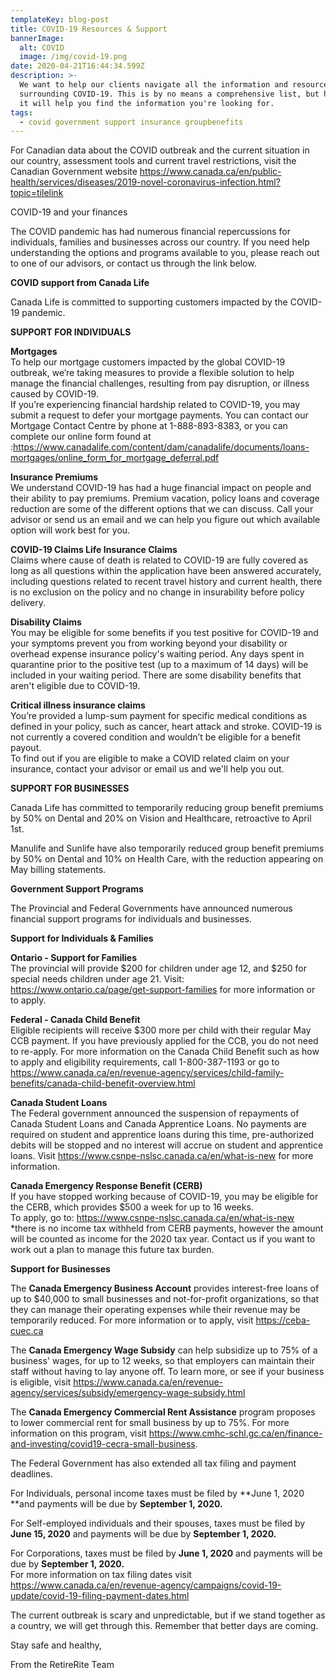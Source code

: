 ```yaml
---
templateKey: blog-post
title: COVID-19 Resources & Support
bannerImage:
  alt: COVID
  image: /img/covid-19.png
date: 2020-04-21T16:44:34.599Z
description: >-
  We want to help our clients navigate all the information and resources
  surrounding COVID-19. This is by no means a comprehensive list, but hopefully
  it will help you find the information you're looking for. 
tags:
  - covid government support insurance groupbenefits
---
```

For Canadian data about the COVID outbreak and the current situation in our country, assessment tools and current travel restrictions, visit the Canadian Government website <https://www.canada.ca/en/public-health/services/diseases/2019-novel-coronavirus-infection.html?topic=tilelink>

 COVID-19 and your finances

The COVID pandemic has had numerous financial repercussions for individuals, families and businesses across our country. If you need help understanding the options and programs available to you, please reach out to one of our advisors, or contact us through the link below.

**COVID support from Canada Life**

Canada Life is committed to supporting customers impacted by the COVID-19 pandemic.

**SUPPORT FOR INDIVIDUALS**

**Mortgages**\
To help our mortgage customers impacted by the global COVID-19 outbreak, we’re taking measures to provide a flexible solution to help manage the financial challenges, resulting from pay disruption, or illness caused by COVID-19.
\
If you’re experiencing financial hardship related to COVID-19, you may submit a request to defer your mortgage payments. You can contact our Mortgage Contact Centre by phone at 1-888-893-8383, or you can complete our online form found at :<https://www.canadalife.com/content/dam/canadalife/documents/loans-mortgages/online_form_for_mortgage_deferral.pdf>

**Insurance Premiums**\
We understand COVID-19 has had a huge financial impact on people and their ability to pay premiums. Premium vacation, policy loans and coverage reduction are some of the different options that we can discuss. Call your advisor or send us an email and we can help you figure out which available option will work best for you.

**COVID-19 Claims
Life Insurance Claims**\
Claims where cause of death is related to COVID-19 are fully covered as long as all questions within the application have been answered accurately, including questions related to recent travel history and current health, there is no exclusion on the policy and no change in insurability before policy delivery.

**Disability Claims**\
You may be eligible for some benefits if you test positive for COVID-19 and your symptoms prevent you from working beyond your disability or overhead expense insurance policy's waiting period. Any days spent in quarantine prior to the positive test (up to a maximum of 14 days) will be included in your waiting period. There are some disability benefits that aren't eligible due to COVID-19.

**Critical illness insurance claims**\
You’re provided a lump-sum payment for specific medical conditions as defined in your policy, such as cancer, heart attack and stroke. COVID-19 is not currently a covered condition and wouldn’t be eligible for a benefit payout. 
\
To find out if you are eligible to make a COVID related claim on your insurance, contact your advisor or email us and we'll help you out. 

**SUPPORT FOR BUSINESSES**

Canada Life has committed to temporarily reducing group benefit premiums by 50% on Dental and 20% on Vision and Healthcare, retroactive to April 1st.

Manulife and Sunlife have also temporarily reduced group benefit premiums by 50% on Dental and 10% on Health Care, with the reduction appearing on May billing statements. 

**Government Support Programs**

The Provincial and Federal Governments have announced numerous financial support programs for individuals and businesses. 

**Support for Individuals & Families**

**Ontario - Support for Families**\
The provincial will provide $200 for children under age 12, and $250 for special needs children under age 21. Visit: <https://www.ontario.ca/page/get-support-families> for more information or to apply.

**Federal - Canada Child Benefit**\
Eligible recipients will receive $300 more per child with their regular May CCB payment. If you have previously applied for the CCB, you do not need to re-apply. For more information on the Canada Child Benefit such as how to apply and eligibility requirements, call 1-800-387-1193 or go to <https://www.canada.ca/en/revenue-agency/services/child-family-benefits/canada-child-benefit-overview.html>

**Canada Student Loans**\
The Federal government announced the suspension of repayments of Canada Student Loans and Canada Apprentice Loans. No payments are required on student and apprentice loans during this time, pre-authorized debits will be stopped and no interest will accrue on student and apprentice loans. Visit <https://www.csnpe-nslsc.canada.ca/en/what-is-new> for more information.

**Canada Emergency Response Benefit (CERB)**\
If you have stopped working because of COVID-19, you may be eligible for the CERB, which provides $500 a week for up to 16 weeks. \
To apply, go to: <https://www.csnpe-nslsc.canada.ca/en/what-is-new>\
*there is no income tax withheld from CERB payments, however the amount will be counted as income for the 2020 tax year. Contact us if you want to work out a plan to manage this future tax burden.

**Support for Businesses**

The **Canada Emergency Business Account** provides interest-free loans of up to $40,000 to small businesses and not-for-profit organizations, so that they can manage their operating expenses while their revenue may be temporarily reduced. For more information or to apply, visit <https://ceba-cuec.ca>

The **Canada Emergency Wage Subsidy** can help subsidize up to 75% of a business' wages, for up to 12 weeks, so that employers can maintain their staff without having to lay anyone off. To learn more, or see if your business is eligible, visit <https://www.canada.ca/en/revenue-agency/services/subsidy/emergency-wage-subsidy.html>

The **Canada Emergency Commercial Rent Assistance** program proposes to lower commercial rent for small business by up to 75%. For more information on this program, visit <https://www.cmhc-schl.gc.ca/en/finance-and-investing/covid19-cecra-small-business>.

The Federal Government has also extended all tax filing and payment deadlines. 

For Individuals, personal income taxes must be filed by **June 1, 2020 **and payments will be due by **September 1, 2020.**

For Self-employed individuals and their spouses, taxes must be filed by **June 15, 2020** and payments will be due by **September 1, 2020.**

For Corporations, taxes must be filed by **June 1, 2020** and payments will be due by **September 1, 2020.**\
For more information on tax filing dates visit <https://www.canada.ca/en/revenue-agency/campaigns/covid-19-update/covid-19-filing-payment-dates.html>

The current outbreak is scary and unpredictable, but if we stand together as a country, we will get through this. Remember that better days are coming.

Stay safe and healthy,

From the RetireRite Team
